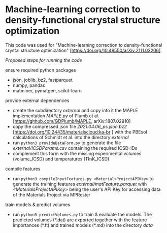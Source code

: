 # Machine-learning correction to density-functional crystal structure optimization 

This code was used  for "Machine-learning correction to density-functional crystal structure optimization" [https://doi.org/10.48550/arXiv.2111.02206].

*Proposed steps for running the code*

ensure required python packages
* json, joblib, bz2, fastparquet
* numpy, pandas
* matminer, pymatgen, scikit-learn 

provide external dependences
* create the subdirectory *external* and copy into it the MAPLE implementation *MAPLE.py* of Plumb et al. [https://github.com/GDPlumb/MAPLE, arXiv:1807.02910]
* copy the compressed json file *2021.04.06_ps.json.bz2* [https://doi.org/10.24435/materialscloud:ka-br ] with the PBEsol calculations of Schmidt et al. into the directory *external*
* run `python3 provideDataForm.py` to generate the file *external/ICSDParams.csv* containing the required ICSD-IDs
* complement this form with the missing experimental volumes (volume_ICSD) and temperatures (TInK_ICSD)

compile features
* run `python3 compileInputFeatures.py <MaterialsProjectAPIKey>` to generate the training features *external/matFeature.parquet* with *\<MaterialsProjectAPIKey>* being the user's  API Key for accessing data of the Materials Project via MPRester

train models & predict volumes
* run `python3 predictVolumes.py` to train & evaluate the models. The predicted volumes (\*.dat) are exported together with the feature importances (\*.ft) and trained models (\*.md) into the directory *data*
